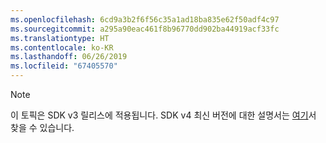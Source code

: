 ```yaml
---
ms.openlocfilehash: 6cd9a3b2f6f56c35a1ad18ba835e62f50adf4c97
ms.sourcegitcommit: a295a90eac461f8b96770dd902ba44919acf33fc
ms.translationtype: HT
ms.contentlocale: ko-KR
ms.lasthandoff: 06/26/2019
ms.locfileid: "67405570"
---
```

> [!NOTE]  
> 이 토픽은 SDK v3 릴리스에 적용됩니다. SDK v4 최신 버전에 대한 설명서는 [여기](https://docs.microsoft.com/azure/bot-service/?view=azure-bot-service-4.0)서 찾을 수 있습니다. 

